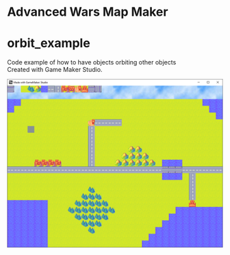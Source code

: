 # Advanced Wars Map Maker

# orbit_example

Code example of how to have objects orbiting other objects  
Created with Game Maker Studio.

![Screenshot](https://github.com/timeblade0/advanced_wars_map_maker/blob/main/screenshot.png)
